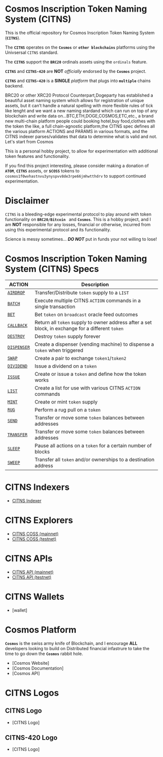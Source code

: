# Cosmos Inscription Token Naming System (CITNS)

This is the official repository for Cosmos Inscription Token Naming System (**`CITNS`**). 

The **`CITNS`** operates on the **`Cosmos`** or **`other blockchains`** platforms using the Univsersal `CITNS` standard. 

The **`CITNS`** support the **`BRC20`** ordinals assets using the `ordinals` feature. 

**`CITNS`** and **`CITNS-420`** are **NOT** _officially_ endorsed by the **`Cosmos`** project. 

**`CITNS`** and **`CITNS-420`** is a **SINGLE** _platform_ that plugs into **`multiple`** chains backend.

BRC20 or other XRC20 Protocol Counterpart,Dogeparty has established a beautiful asset naming system which allows for registration of unique assets, but it can’t handle a natural spelling with more flexible rules of tick like lenght and we want a new naming stardand which can run on top of any blockchain and write data on...BTC,ETH,DOGE,COSMOS,ETC,etc., a brand new multi-chain platform people could booking hotel,buy food,clothes with the token the like, a full chain-agnostic platform,the CITNS spec defines all the various platform ACTIONS and PARAMS in various formats, and the CITNS indexer parses/validates that data to determine what is valid and not. Let's start from Cosmos


This is a personal hobby project, to allow for experimentation with additional token features and functionality.

If you find this project interesting, please consider making a donation of **`ATOM`**, **`CITNS`** assets, or **`$COSS`** tokens to `cosmos1f0wvhastnvu3ynyspvv8de3rpe66jmhwtthdrv` to support continued experimentation.


# Disclaimer 
`CITNS` is a bleeding-edge experimental protocol to play around with token functionality on **`BRC20/Bitcoin `** and **`Cosmos`**. This is a hobby project, and  I am **NOT** responsible for any losses, financial or otherwise, incurred from using this experimental protocol and its functionality. 

Science is messy sometimes... _**DO NOT**_ put in funds your not willing to lose!


# Cosmos Inscription Token Naming System (CITNS) Specs

| ACTION                                     | Description                                                                                       | 
| ------------------------------------------ | ------------------------------------------------------------------------------------------------- |
| [`AIRDROP`](./docs/actions/AIRDROP.md)     | Transfer/Distribute `token` supply to a `LIST`                                                    |
| [`BATCH`](./docs/actions/BATCH.md)         | Execute multiple CITNS `ACTION` commands in a single transaction                                   |
| [`BET`](./docs/actions/BET.md)             | Bet `token` on `broadcast` oracle feed outcomes                                                   |
| [`CALLBACK`](./docs/actions/CALLBACK.md)   | Return all `token` supply to owner address after a set block, in exchange for a different `token` |
| [`DESTROY`](./docs/actions/DESTROY.md)     | Destroy `token` supply forever                                                                    |
| [`DISPENSER`](./docs/actions/DISPENSER.md) | Create a dispenser (vending machine) to dispense a `token` when triggered                         |
| [`SWAP`](./docs/actions/SWAP.md)           | Create a pair to exchange `token1`/`token2`                         |
| [`DIVIDEND`](./docs/actions/DIVIDEND.md)   | Issue a dividend on a `token`                                                                     |
| [`ISSUE`](./docs/actions/ISSUE.md)         | Create or issue a `token` and define how the token works                                          |
| [`LIST`](./docs/actions/LIST.md)           | Create a list for use with various CITNS `ACTION` commands                                         |
| [`MINT`](./docs/actions/MINT.md)           | Create or mint `token` supply                                                                     |
| [`RUG`](./docs/actions/RUG.md)             | Perform a rug pull on a `token`                                                                   |
| [`SEND`](./docs/actions/SEND.md)           | Transfer or move some `token` balances between addresses                                          |
| [`TRANSFER`](./docs/actions/TRANSFER.md)   | Transfer or move some `token` balances between addresses                                          |
| [`SLEEP`](./docs/actions/SLEEP.md)         | Pause all actions on a `token` for a certain number of blocks                                     |
| [`SWEEP`](./docs/actions/SWEEP.md)         | Transfer all `token` and/or ownerships to a destination address                                   |


# CITNS Indexers
- [CITNS Indexer](.indexer/) 


# CITNS Explorers
- [CITNS COSS (mainnet)](https://coss.ink/)
- [CITNS COSS (testnet)](https://coss.ink/)


# CITNS APIs
- [CITNS API (mainnet)](https://coss.ink/api)
- [CITNS API (testnet)](https://coss.ink/api)


# CITNS Wallets
- [wallet]


# Cosmos Platform
**`Cosmos`** is the swiss army knife of Blockchain, and I encourage **ALL** developers looking to build on Distributed financial infastrure to take the time to go down the **`Cosmos`** rabbit hole.
- [Cosmos Website]
- [Cosmos Documentation]
- [Cosmos API]


# CITNS Logos

## CITNS Logo
- [CITNS Logo]

## CITNS-420 Logo
- [CITNS Logo]
